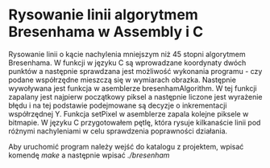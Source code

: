 # Rysowanie linii algorytmem Bresenhama w Assembly i C
Rysowanie linii o kącie nachylenia mniejszym niż 45 stopni algorytmem Bresenhama. W funkcji w języku C są wprowadzane koordynaty dwóch punktów a następnie sprawdzana jest możliwość wykonania programu - czy podane współrzędne mieszczą się w wymiarach obrazka. Następnie wywoływana jest funkcja w asemblerze bresenhamAlgorithm. W tej funkcji zapalany jest najpierw początkowy piksel a następnie liczone jest wyrażenie błędu i na tej podstawie podejmowane są decyzje o inkrementacji współrzędnej Y. Funkcja setPixel w asemblerze zapala kolejne piksele w bitmapie. W języku C przygotowałem pętlę, która rysuje kilkanaście linii pod różnymi nachyleniami w celu sprawdzenia poprawności działania. 

Aby uruchomić program należy wejść do katalogu z projektem, wpisać komendę *make* a następnie wpisać *./bresenham*
